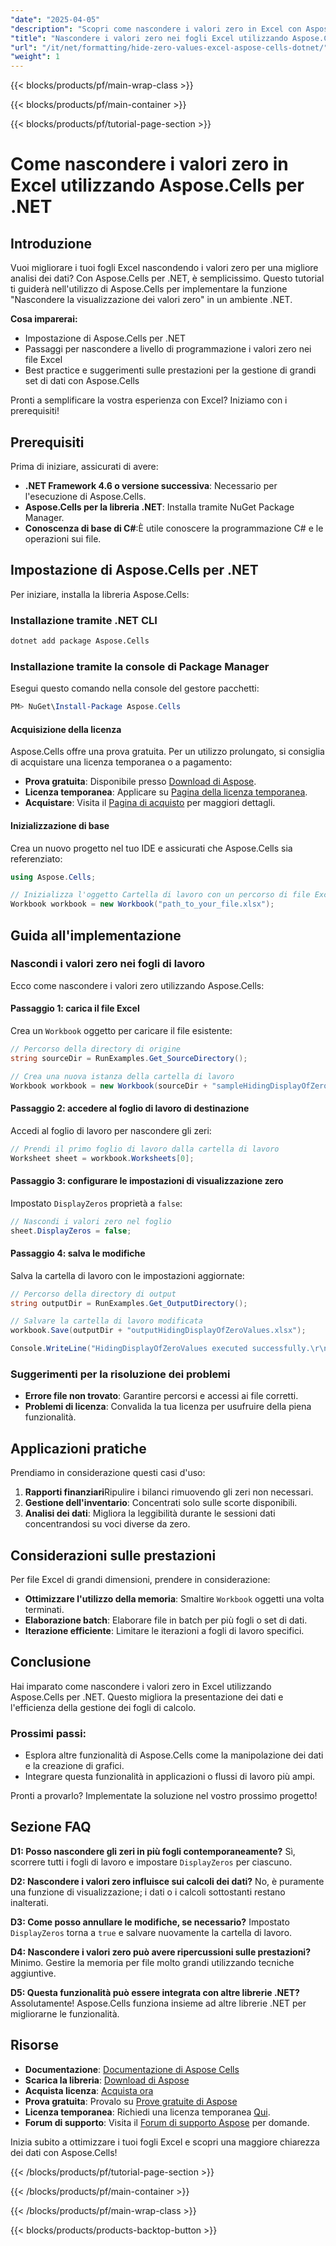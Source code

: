 ```yaml
---
"date": "2025-04-05"
"description": "Scopri come nascondere i valori zero in Excel con Aspose.Cells per .NET, migliorando la chiarezza dei dati e la gestione dei fogli di calcolo."
"title": "Nascondere i valori zero nei fogli Excel utilizzando Aspose.Cells per .NET"
"url": "/it/net/formatting/hide-zero-values-excel-aspose-cells-dotnet/"
"weight": 1
---
```


{{< blocks/products/pf/main-wrap-class >}}

{{< blocks/products/pf/main-container >}}

{{< blocks/products/pf/tutorial-page-section >}}


# Come nascondere i valori zero in Excel utilizzando Aspose.Cells per .NET

## Introduzione

Vuoi migliorare i tuoi fogli Excel nascondendo i valori zero per una migliore analisi dei dati? Con Aspose.Cells per .NET, è semplicissimo. Questo tutorial ti guiderà nell'utilizzo di Aspose.Cells per implementare la funzione "Nascondere la visualizzazione dei valori zero" in un ambiente .NET.

**Cosa imparerai:**
- Impostazione di Aspose.Cells per .NET
- Passaggi per nascondere a livello di programmazione i valori zero nei file Excel
- Best practice e suggerimenti sulle prestazioni per la gestione di grandi set di dati con Aspose.Cells

Pronti a semplificare la vostra esperienza con Excel? Iniziamo con i prerequisiti!

## Prerequisiti

Prima di iniziare, assicurati di avere:
- **.NET Framework 4.6 o versione successiva**: Necessario per l'esecuzione di Aspose.Cells.
- **Aspose.Cells per la libreria .NET**: Installa tramite NuGet Package Manager.
- **Conoscenza di base di C#**:È utile conoscere la programmazione C# e le operazioni sui file.

## Impostazione di Aspose.Cells per .NET

Per iniziare, installa la libreria Aspose.Cells:

### Installazione tramite .NET CLI
```bash
dotnet add package Aspose.Cells
```

### Installazione tramite la console di Package Manager
Esegui questo comando nella console del gestore pacchetti:
```powershell
PM> NuGet\Install-Package Aspose.Cells
```

#### Acquisizione della licenza
Aspose.Cells offre una prova gratuita. Per un utilizzo prolungato, si consiglia di acquistare una licenza temporanea o a pagamento:
- **Prova gratuita**: Disponibile presso [Download di Aspose](https://releases.aspose.com/cells/net/).
- **Licenza temporanea**: Applicare su [Pagina della licenza temporanea](https://purchase.aspose.com/temporary-license/).
- **Acquistare**: Visita il [Pagina di acquisto](https://purchase.aspose.com/buy) per maggiori dettagli.

#### Inizializzazione di base
Crea un nuovo progetto nel tuo IDE e assicurati che Aspose.Cells sia referenziato:
```csharp
using Aspose.Cells;

// Inizializza l'oggetto Cartella di lavoro con un percorso di file Excel
Workbook workbook = new Workbook("path_to_your_file.xlsx");
```

## Guida all'implementazione

### Nascondi i valori zero nei fogli di lavoro
Ecco come nascondere i valori zero utilizzando Aspose.Cells:

#### Passaggio 1: carica il file Excel
Crea un `Workbook` oggetto per caricare il file esistente:
```csharp
// Percorso della directory di origine
string sourceDir = RunExamples.Get_SourceDirectory();

// Crea una nuova istanza della cartella di lavoro
Workbook workbook = new Workbook(sourceDir + "sampleHidingDisplayOfZeroValues.xlsx");
```

#### Passaggio 2: accedere al foglio di lavoro di destinazione
Accedi al foglio di lavoro per nascondere gli zeri:
```csharp
// Prendi il primo foglio di lavoro dalla cartella di lavoro
Worksheet sheet = workbook.Worksheets[0];
```

#### Passaggio 3: configurare le impostazioni di visualizzazione zero
Impostato `DisplayZeros` proprietà a `false`:
```csharp
// Nascondi i valori zero nel foglio
sheet.DisplayZeros = false;
```

#### Passaggio 4: salva le modifiche
Salva la cartella di lavoro con le impostazioni aggiornate:
```csharp
// Percorso della directory di output
string outputDir = RunExamples.Get_OutputDirectory();

// Salvare la cartella di lavoro modificata
workbook.Save(outputDir + "outputHidingDisplayOfZeroValues.xlsx");

Console.WriteLine("HidingDisplayOfZeroValues executed successfully.\r\n");
```

### Suggerimenti per la risoluzione dei problemi
- **Errore file non trovato**: Garantire percorsi e accessi ai file corretti.
- **Problemi di licenza**: Convalida la tua licenza per usufruire della piena funzionalità.

## Applicazioni pratiche
Prendiamo in considerazione questi casi d'uso:
1. **Rapporti finanziari**Ripulire i bilanci rimuovendo gli zeri non necessari.
2. **Gestione dell'inventario**: Concentrati solo sulle scorte disponibili.
3. **Analisi dei dati**: Migliora la leggibilità durante le sessioni dati concentrandosi su voci diverse da zero.

## Considerazioni sulle prestazioni
Per file Excel di grandi dimensioni, prendere in considerazione:
- **Ottimizzare l'utilizzo della memoria**: Smaltire `Workbook` oggetti una volta terminati.
- **Elaborazione batch**: Elaborare file in batch per più fogli o set di dati.
- **Iterazione efficiente**: Limitare le iterazioni a fogli di lavoro specifici.

## Conclusione
Hai imparato come nascondere i valori zero in Excel utilizzando Aspose.Cells per .NET. Questo migliora la presentazione dei dati e l'efficienza della gestione dei fogli di calcolo.

### Prossimi passi:
- Esplora altre funzionalità di Aspose.Cells come la manipolazione dei dati e la creazione di grafici.
- Integrare questa funzionalità in applicazioni o flussi di lavoro più ampi.

Pronti a provarlo? Implementate la soluzione nel vostro prossimo progetto!

## Sezione FAQ

**D1: Posso nascondere gli zeri in più fogli contemporaneamente?**
Sì, scorrere tutti i fogli di lavoro e impostare `DisplayZeros` per ciascuno.

**D2: Nascondere i valori zero influisce sui calcoli dei dati?**
No, è puramente una funzione di visualizzazione; i dati o i calcoli sottostanti restano inalterati.

**D3: Come posso annullare le modifiche, se necessario?**
Impostato `DisplayZeros` torna a `true` e salvare nuovamente la cartella di lavoro.

**D4: Nascondere i valori zero può avere ripercussioni sulle prestazioni?**
Minimo. Gestire la memoria per file molto grandi utilizzando tecniche aggiuntive.

**D5: Questa funzionalità può essere integrata con altre librerie .NET?**
Assolutamente! Aspose.Cells funziona insieme ad altre librerie .NET per migliorarne le funzionalità.

## Risorse
- **Documentazione**: [Documentazione di Aspose Cells](https://reference.aspose.com/cells/net/)
- **Scarica la libreria**: [Download di Aspose](https://releases.aspose.com/cells/net/)
- **Acquista licenza**: [Acquista ora](https://purchase.aspose.com/buy)
- **Prova gratuita**: Provalo su [Prove gratuite di Aspose](https://releases.aspose.com/cells/net/)
- **Licenza temporanea**: Richiedi una licenza temporanea [Qui](https://purchase.aspose.com/temporary-license/).
- **Forum di supporto**: Visita il [Forum di supporto Aspose](https://forum.aspose.com/c/cells/9) per domande.

Inizia subito a ottimizzare i tuoi fogli Excel e scopri una maggiore chiarezza dei dati con Aspose.Cells!


{{< /blocks/products/pf/tutorial-page-section >}}

{{< /blocks/products/pf/main-container >}}

{{< /blocks/products/pf/main-wrap-class >}}

{{< blocks/products/products-backtop-button >}}